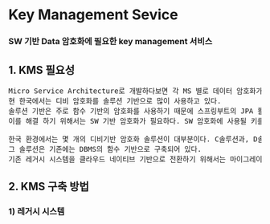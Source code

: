 # Key Management Sevice

### SW 기반 Data 암호화에 필요한 key management 서비스

## 1. KMS 필요성

<pre>
Micro Service Architecture로 개발하다보면 각 MS 별로 데이터 암호화가 필요하다. 높은 수준의 MSA를 위해서는 DB 분리도 필요한데, 
현 한국에서는 디비 암호화를 솔루션 기반으로 많이 사용하고 있다.
솔루션 기반은 주로 함수 기반의 암호화를 사용하기 때문에 스프링부트의 JPA 활용도가 떨어진다.
이를 해결 하기 위해서는 SW 기반 암호화가 필요하다. SW 암호화에 사용될 키를 관리하기 위한 서비스이다.

한국 환경에서는 몇 개의 디비기반 암호화 솔루션이 대부분이다. C솔루션과, D솔루션이 대표적인 예이다.
그 솔루션은 기존에는 DBMS의 함수 기반으로 구축되어 있다.
기존 레거시 시스템을 클라우드 네이티브 기반으로 전환하기 위해서는 마이그레이션이 필요하다.ㅈ
</pre>

## 2. KMS 구축 방법

### 1) 레거시 시스템
<pre>
</pre>
